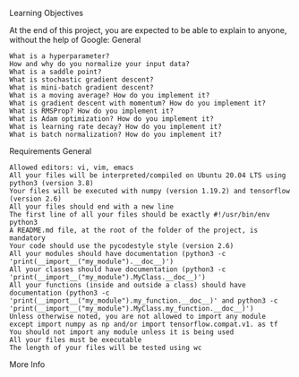 Learning Objectives

At the end of this project, you are expected to be able to explain to anyone, without the help of Google:
General

    What is a hyperparameter?
    How and why do you normalize your input data?
    What is a saddle point?
    What is stochastic gradient descent?
    What is mini-batch gradient descent?
    What is a moving average? How do you implement it?
    What is gradient descent with momentum? How do you implement it?
    What is RMSProp? How do you implement it?
    What is Adam optimization? How do you implement it?
    What is learning rate decay? How do you implement it?
    What is batch normalization? How do you implement it?

Requirements
General

    Allowed editors: vi, vim, emacs
    All your files will be interpreted/compiled on Ubuntu 20.04 LTS using python3 (version 3.8)
    Your files will be executed with numpy (version 1.19.2) and tensorflow (version 2.6)
    All your files should end with a new line
    The first line of all your files should be exactly #!/usr/bin/env python3
    A README.md file, at the root of the folder of the project, is mandatory
    Your code should use the pycodestyle style (version 2.6)
    All your modules should have documentation (python3 -c 'print(__import__("my_module").__doc__)')
    All your classes should have documentation (python3 -c 'print(__import__("my_module").MyClass.__doc__)')
    All your functions (inside and outside a class) should have documentation (python3 -c 'print(__import__("my_module").my_function.__doc__)' and python3 -c 'print(__import__("my_module").MyClass.my_function.__doc__)')
    Unless otherwise noted, you are not allowed to import any module except import numpy as np and/or import tensorflow.compat.v1. as tf
    You should not import any module unless it is being used
    All your files must be executable
    The length of your files will be tested using wc

More Info